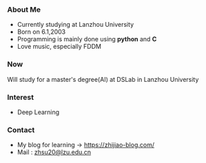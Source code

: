 ### About Me

*  Currently studying at Lanzhou University
*  Born on 6.1,2003
*  Programming is mainly done using **python** and **C**
*  Love music, especially FDDM

### Now
Will study for a master's degree(AI) at DSLab in Lanzhou University 

### Interest
* Deep Learning

### Contact
* My blog for learning -> https://zhijiao-blog.com/
* Mail : zhsu20@lzu.edu.cn
